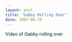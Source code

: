 ```yaml
---
layout: post
title: "Gabby Rolling Over"
date: 2007-06-29
---
```


<div id="rollingOverVideo">Video of Gabby rolling over</div><br /><script type="text/javascript"> var so = new SWFObject("http://vid170.photobucket.com/player.swf?file=http://vid170.photobucket.com/albums/u252/mjpalad/RollingOver.flv", "rollingOverVideo", "430", "389", "8", "#EDEBDA"); so.write("rollingOverVideo"); </script><br />
